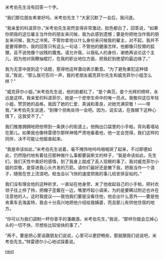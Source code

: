 
米考伯先生没有回答一个字。

“我们那位朋友希普好吗，米考伯先生？”大家沉默了一会后，我问道。

“我亲爱的科波菲尔，”米考伯先生突然变得非常激动，脸色都白了，回答说，“如果你把我的这位雇主当作你的朋友来问候，我为此感到遗憾；要是你把他当作我的朋友来问候，我为之冷笑。不管你拿他以什么身份来问候我的雇主，对不起，我并不是要得罪你，我的回答只有这么一句话：不管他的健康怎样，他都像只狡猾的狐狸，且不说他像个凶残的魔鬼。请允许我，以我私人的身份，谢绝再谈论这个主儿，因为他对我鞭抽棍打，在我的职业地位方面，把我赶到绝望的最边缘了。”

我为无意中提到这个话题，惹得他这样激动表示歉意。“为了避免重犯这种错误，”我说，“那么我可否问一声，我的老朋友威克菲尔先生和威克菲尔小姐怎么样？”

“威克菲尔小姐，”米考伯先生说，他的脸都红了，“是个典范，是个光辉的榜样，永远是这样。我亲爱的科波菲尔，她是一个悲惨生命中的唯一亮点。我敬仰这位年轻小姐，赞赏她的品格，我因了她的仁爱、真诚和善良，对她充满崇敬！——带我，”米考伯先生说道，“到哪个拐角处待一会吧。因为，说实话，在我眼下这种心情下，这我受不了。”

我们推推拥拥地把他带到一条狭小的街道上。他掏出口袋里的小手帕，背向着墙站在那儿。如果我也像特雷德尔那样神情严肃地看着他，他一定会觉得，我们这样的同伴，决不可能让他振奋起来。

“我是命该如此，”米考伯先生说着，毫不掩饰地呜呜咽咽哭了起来，不过即便如此，仍然隐约地有着往日那种做什么事都要装斯文的样子，“我是命该如此，先生们，我们天性中美好的感情，到了我身上就成了丢人现眼的事了。我对威克菲尔小姐的崇敬，是穿进我心头齐发的万箭。请你们最好还是撇下我，把我当作一个浪子，随我在世上流浪吧。蛀虫会以飞快的速度把我的事儿给安排妥帖的。”

我们没有理会他的这种祈求，一直站在他身旁，末了他收起自己的小手帕，把衬衣领子往上拎了拎，把帽子歪戴在一边，嘴里哼起小调来，为的是要瞒过附近也许在注意他的人。这时我提议——我怕我们要是没看住他，他会出什么意外——要是他肯乘车去海盖特，我会十分高兴地把他介绍给我姨婆，而且那儿有供他住宿的地方。

“你可以为我们调制一杯你拿手的潘趣酒，米考伯先生，”我说，“那样你就会忘掉心头的一切不快，尽想些比较愉快的事了。”

“再不，要是把心里话跟朋友们说说，心里可以更舒畅些，那就跟我们说说吧，米考伯先生。”特雷德尔小心地试探着说。

[next](page627)